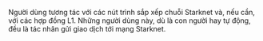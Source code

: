 Người dùng tương tác với các nút trình sắp xếp chuỗi Starknet và, nếu cần, với các hợp đồng L1. Những người dùng này, dù là con người hay tự động, đều là tác nhân gửi giao dịch tới mạng Starknet.